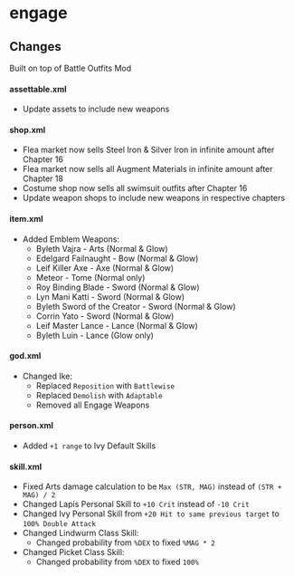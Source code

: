 # engage

## Changes

Built on top of Battle Outfits Mod

#### assettable.xml

- Update assets to include new weapons

#### shop.xml

- Flea market now sells Steel Iron & Silver Iron in infinite amount after Chapter 16
- Flea market now sells all Augment Materials in infinite amount after Chapter 18
- Costume shop now sells all swimsuit outfits after Chapter 16
- Update weapon shops to include new weapons in respective chapters

#### item.xml

- Added Emblem Weapons:
    - Byleth Vajra - Arts (Normal & Glow)
    - Edelgard Failnaught - Bow (Normal & Glow)
    - Leif Killer Axe - Axe (Normal & Glow)
    - Meteor - Tome (Normal only)
    - Roy Binding Blade - Sword (Normal & Glow)
    - Lyn Mani Katti - Sword (Normal & Glow)
    - Byleth Sword of the Creator - Sword (Normal & Glow)
    - Corrin Yato - Sword (Normal & Glow)
    - Leif Master Lance - Lance (Normal & Glow)
    - Byleth Luin - Lance (Glow only)

#### god.xml

- Changed Ike:
    - Replaced `Reposition` with `Battlewise`
    - Replaced `Demolish` with `Adaptable`
    - Removed all Engage Weapons

#### person.xml

- Added `+1 range` to Ivy Default Skills

#### skill.xml

- Fixed Arts damage calculation to be `Max (STR, MAG)` instead of `(STR + MAG) / 2`
- Changed Lapis Personal Skill to `+10 Crit` instead of `-10 Crit`
- Changed Ivy Personal Skill from `+20 Hit to same previous target` to `100% Double Attack`
- Changed Lindwurm Class Skill:
    - Changed probability from `%DEX` to fixed `%MAG * 2`
- Changed Picket Class Skill:
    - Changed probability from `%DEX` to fixed `100%`
